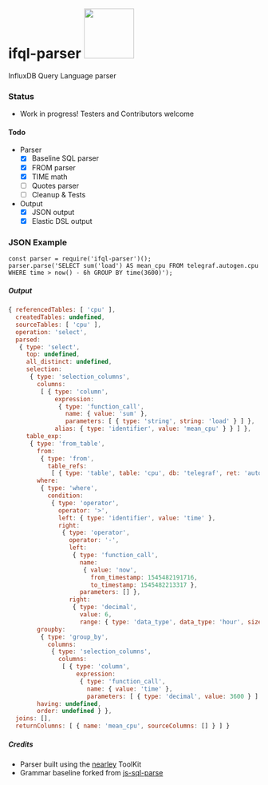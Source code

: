 # ifql-parser <img src="https://user-images.githubusercontent.com/1423657/38137158-590eefbc-3423-11e8-96dd-487022b5618c.gif" width=100 />
InfluxDB Query Language parser

### Status

* Work in progress! Testers and Contributors welcome

#### Todo

* Parser
  * [x] Baseline SQL parser
  * [x] FROM parser
  * [x] TIME math
  * [ ] Quotes parser
  * [ ] Cleanup & Tests
* Output
  * [x] JSON output
  * [x] Elastic DSL output
  
### JSON Example
```
const parser = require('ifql-parser')();
parser.parse('SELECT sum('load') AS mean_cpu FROM telegraf.autogen.cpu WHERE time > now() - 6h GROUP BY time(3600)');
```
##### Output
```javascript
{ referencedTables: [ 'cpu' ],
  createdTables: undefined,
  sourceTables: [ 'cpu' ],
  operation: 'select',
  parsed:
   { type: 'select',
     top: undefined,
     all_distinct: undefined,
     selection:
      { type: 'selection_columns',
        columns:
         [ { type: 'column',
             expression:
              { type: 'function_call',
                name: { value: 'sum' },
                parameters: [ { type: 'string', string: 'load' } ] },
             alias: { type: 'identifier', value: 'mean_cpu' } } ] },
     table_exp:
      { type: 'from_table',
        from:
         { type: 'from',
           table_refs:
            [ { type: 'table', table: 'cpu', db: 'telegraf', ret: 'autogen' } ] },
        where:
         { type: 'where',
           condition:
            { type: 'operator',
              operator: '>',
              left: { type: 'identifier', value: 'time' },
              right:
               { type: 'operator',
                 operator: '-',
                 left:
                  { type: 'function_call',
                    name:
                     { value: 'now',
                       from_timestamp: 1545482191716,
                       to_timestamp: 1545482213317 },
                    parameters: [] },
                 right:
                  { type: 'decimal',
                    value: 6,
                    range: { type: 'data_type', data_type: 'hour', size: undefined } } } } },
        groupby:
         { type: 'group_by',
           columns:
            { type: 'selection_columns',
              columns:
               [ { type: 'column',
                   expression:
                    { type: 'function_call',
                      name: { value: 'time' },
                      parameters: [ { type: 'decimal', value: 3600 } ] } } ] } },
        having: undefined,
        order: undefined } },
  joins: [],
  returnColumns: [ { name: 'mean_cpu', sourceColumns: [] } ] }
```

##### Credits
* Parser built using the [nearley](https://www.npmjs.com/package/nearley) ToolKit
* Grammar baseline forked from [js-sql-parse](https://github.com/justinkenel/js-sql-parse)
